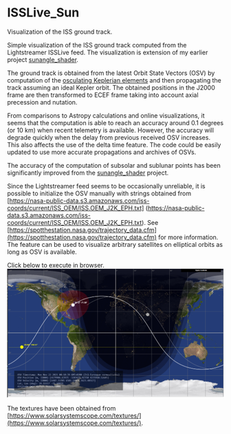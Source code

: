 # ISSLive_Sun

Visualization of the ISS ground track.

Simple visualization of the ISS ground track computed from the Lightstreamer ISSLive feed. 
The visualization is extension of my earlier project [sunangle_shader](https://github.com/vsr83/sunangle_shader). 

The ground track is obtained from the latest Orbit State Vectors (OSV) by computation of the [osculating Keplerian elements](https://github.com/vsr83/Osculating/blob/main/derivation.pdf) and then propagating the track assuming an ideal Kepler orbit. The obtained positions in the J2000 frame are then transformed to ECEF frame taking into account axial precession and nutation.

From comparisons to Astropy calculations and online visualizations, it seems that the computation is able to reach an accuracy around 0.1 degrees (or 10 km) when recent  telemetry is available. However, the accuracy will degrade quickly when the delay from previous received OSV increases. This also affects the use of the delta time feature. The code could be easily updated to use more accurate propagations and archives of OSVs.

The accuracy of the computation of subsolar and sublunar points has been significantly improved from the [sunangle_shader](https://github.com/vsr83/sunangle_shader) project.

Since the Lightstreamer feed seems to be occasionally unreliable, it is possible to initialize the OSV manually with strings obtained from 
[https://nasa-public-data.s3.amazonaws.com/iss-coords/current/ISS_OEM/ISS.OEM_J2K_EPH.txt] (https://nasa-public-data.s3.amazonaws.com/iss-coords/current/ISS_OEM/ISS.OEM_J2K_EPH.txt). See [https://spotthestation.nasa.gov/trajectory_data.cfm](https://spotthestation.nasa.gov/trajectory_data.cfm) for more information. The feature can be used to visualize arbitrary satellites on elliptical orbits as long as OSV is available.

Click below to execute in browser.
[![Screenshot.](scrshot.png)](https://vsr83.github.io/ISSLive_Sun/)

The textures have been obtained from 
[https://www.solarsystemscope.com/textures/](https://www.solarsystemscope.com/textures/).